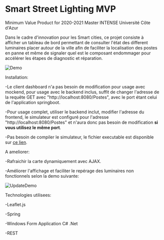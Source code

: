 # Smart Street Lighting MVP
Minimum Value Product for 2020-2021 Master INTENSE Université Côte d'Azur

Dans le cadre d'innovation pour les Smart cities, ce projet consiste à afficher un tableau de bord permettant de consulter l'état des different luminaires placer autour de la ville afin de faciliter la localisation des postes en panne et même de signaler quel est le composant endommager pour accélérer les étapes de diagnostic et réparation.


![Demo](https://s2.gifyu.com/images/Demo593a50d786ef8422.gif)



Installation:

-Le client dashboard n'a pas besoin de modification pour usage avec mockend, pour usage avec le backend inclus, suffit de changer l'adresse de la requête GET avec "http://localhost:8080/Postes", avec le port étant celui de l'application springboot.

-Pour usage complet, utiliser le backend inclut, modifier l'adresse du frontend, le simulateur est configuré pour l'adresse "http://localhost:8080/Postes" et n'aura donc pas besoin de modification **si vous utilisez le même port**.

-Pas besoin de compiler le simulateur, le fichier executable est disponible sur [ce lien](SimulationClient/SimulateurDeCapteurs/bin/Debug/SimulateurDeCapteurs.exe).




A ameliorer:


-Rafraichir la carte dynamiquement avec AJAX.

-Améliorer l'affichage et faciliter le repérage des luminaires non fonctionnels selon la demo suivante:

![UpdateDemo](https://s2.gifyu.com/images/SSLmvptry.gif)


Technologies utilisees:


-Leaflet.js

-Spring

-Windows Form Application C# .Net

-REST
